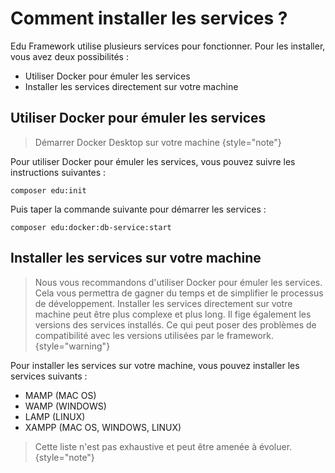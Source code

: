 # Comment installer les services ?
Edu Framework utilise plusieurs services pour fonctionner. Pour les installer, vous avez deux possibilités :
- Utiliser Docker pour émuler les services 
- Installer les services directement sur votre machine

## Utiliser Docker pour émuler les services

> Démarrer Docker Desktop sur votre machine
{style="note"}

Pour utiliser Docker pour émuler les services, vous pouvez suivre les instructions suivantes :

````Shell
composer edu:init
````

Puis taper la commande suivante pour démarrer les services :

```Shell
composer edu:docker:db-service:start
```


## Installer les services sur votre machine

> Nous vous recommandons d'utiliser Docker pour émuler les services. Cela vous permettra de gagner du temps et de simplifier le processus de développement.
> Installer les services directement sur votre machine peut être plus complexe et plus long. Il fige également les versions des services installés.
> Ce qui peut poser des problèmes de compatibilité avec les versions utilisées par le framework.
{style="warning"}

Pour installer les services sur votre machine, vous pouvez installer les services suivants :
- MAMP (MAC OS)
- WAMP (WINDOWS)
- LAMP (LINUX)
- XAMPP (MAC OS, WINDOWS, LINUX)

> Cette liste n'est pas exhaustive et peut être amenée à évoluer.
{style="note"}





